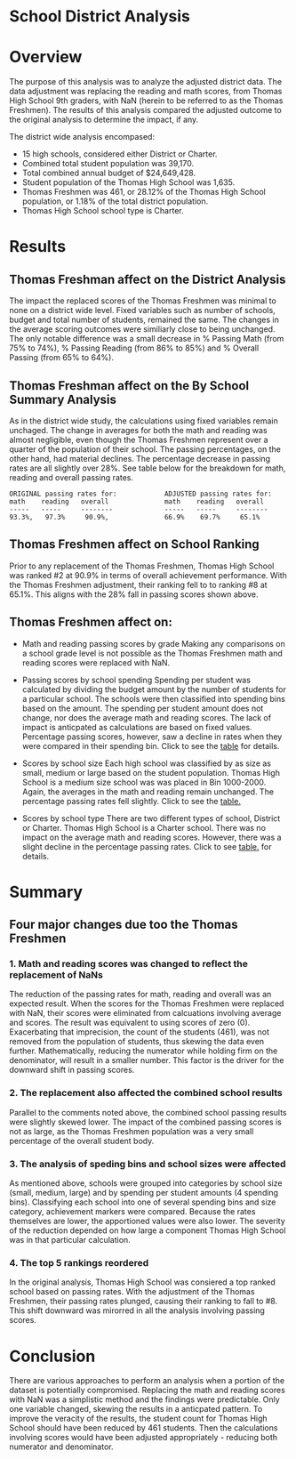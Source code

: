 # School District Analysis

# Overview
The purpose of this analysis was to analyze the adjusted district data.  The data adjustment was replacing the reading and math scores, from Thomas High School 9th graders, with  NaN (herein to be referred to as the Thomas Freshmen).  The results of this analysis compared the adjusted outcome to the original analysis to determine the impact, if any. 

The district wide analysis encompased:
*  15 high schools, considered either District or Charter.
*  Combined total student population was 39,170.
*  Total combined annual budget of $24,649,428.
*  Student population of the Thomas High School was 1,635. 
*  Thomas Freshmen was 461, or 28.12% of the Thomas High School population, or 1.18% of the total district population.
*  Thomas High School school type is Charter.

# Results
## Thomas Freshman affect on the District Analysis
The impact the replaced scores of the Thomas Freshmen was minimal to none on a district wide level.  Fixed variables such as number of schools, budget and total number of students, remained the same.  The changes in the average scoring outcomes were similiarly close to being unchanged.  The only notable difference was a small decrease in % Passing Math (from 75% to 74%), % Passing Reading (from 86% to 85%) and % Overall Passing (from 65% to 64%).  

## Thomas Freshman affect on the By School Summary Analysis
As in the district wide study, the calculations using fixed variables remain unchaged.  The change in averages for both the math and reading was almost negligible, even though the Thomas Freshmen represent over a quarter of the population of their school.  The passing percentages, on the other hand, had material declines. The percentage decrease in passing rates are all slightly over 28%.  See table below for the breakdown for math, reading and overall passing rates. 

    ORIGINAL passing rates for:            ADJUSTED passing rates for:
    math    reading   overall              math    reading   overall  
    -----   -----     --------             -----   -----     --------
    93.3%,   97.3%     90.9%,              66.9%    69.7%     65.1%

## Thomas Freshmen affect on School Ranking
Prior to any replacement of the Thomas Freshmen, Thomas High School was ranked #2 at 90.9% in terms of overall achievement performance.  With the Thomas Freshmen adjustment, their ranking fell to to ranking #8 at 65.1%.  This aligns with the 28% fall in passing scores shown above.


## Thomas Freshmen affect on:
- Math and reading passing scores by grade
Making any comparisons on a school grade level is not possible as the Thomas Freshmen math and reading scores were replaced with NaN.   

- Passing scores by school spending
Spending per student was calculated by dividing the budget amount by the number of students for a particular school.  The schools were then classified into spending bins based on the amount.  The spending per student amount does not change, nor does the average math and reading scores.  The lack of impact is anticpated as calculations are based on fixed values.  Percentage passing scores, however, saw a decline in rates when they were compared in their spending bin.  Click to see the [table](https://github.com/Eblakeiii/School_District_Analysis/blob/master/Resources/bySpend.png) for details.
		        
- Scores by school size
Each high school was classified by as size as small, medium or large based on the student population.  Thomas High School is a medium size school was was placed in Bin 1000-2000.  Again, the averages in the math and reading remain unchanged.  The percentage passing rates fell slightly.  Click to see the [table.](https://github.com/Eblakeiii/School_District_Analysis/blob/master/Resources/bySize.png)

- Scores by school type
There are two different types of school, District or Charter.  Thomas High School is a Charter school.  There was no impact on the average math and reading scores.  However, there was a slight decline in the percentage passing rates.  Click to see [table.](https://github.com/Eblakeiii/School_District_Analysis/blob/master/Resources/byType.png) for details.

# Summary
## Four major changes  due too the Thomas Freshmen 
### 1. Math and reading scores was changed to reflect the replacement of NaNs

The reduction of the passing rates for math, reading and overall was an expected result.  When the scores for the Thomas Freshmen were replaced with NaN, their scores 		were eliminated from calcuations involving average and scores.  The result was equivalent to using scores of zero (0).  Exacerbating that imprecision, the count of the 	students (461), was not removed from the population of students, thus skewing the data even further.  Mathematically, reducing the numerator while holding firm on the 		denominator, will result in a smaller number.  This factor is the driver for the downward shift in passing scores.

### 2. The replacement also affected the combined school results

Parallel to the comments noted above, the combined school passing results were slightly skewed lower.  The impact of the combined passing scores is not as large, as the 	Thomas Freshmen population was a very small percentage of the overall student body.    

### 3. The analysis of speding bins and school sizes were affected

As mentioned above, schools were grouped into categories by school size (small, medium, large) and by spending per student amounts (4 spending bins).  Classifying each 	school into one of several spending bins and size category, achievement markers were compared.  Because the rates themselves are lower, the apportioned values were also 	lower.  The severity of the reduction depended on how large a component Thomas High School was in that particular calculation.     

### 4. The top 5 rankings reordered

In the original analysis, Thomas High School was consiered a top ranked school based on passing rates.  With the adjustment of the Thomas Freshmen, their passing rates 	plunged, causing their ranking to fall to #8.  This shift downward was mirorred in all the analysis involving passing scores.  

# Conclusion
There are various approaches to perform an analysis when a portion of the dataset is potentially compromised.  Replacing the math and reading scores with NaN was a simplistic method and the findings were predictable.  Only one variable changed, skewing the results in a anticpated pattern.  To improve the veracity of the results, the student count for Thomas High School should have been reduced by 461 students.  Then the calculations involving scores would have been adjusted appropriately - reducing both numerator and denominator.    

